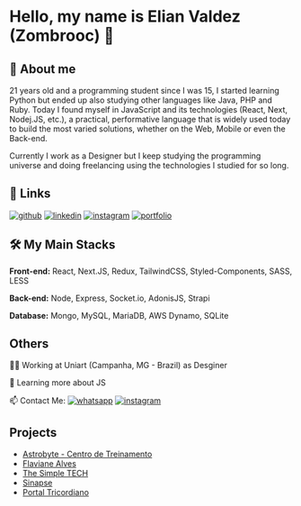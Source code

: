 
# Hello, my name is Elian Valdez (Zombrooc) 👋


## 🚀 About me

21 years old and a programming student since I was 15, I started learning Python but ended up also studying other languages like Java, PHP and Ruby. Today I found myself in JavaScript and its technologies (React, Next, Nodej.JS, etc.), a practical, performative language that is widely used today to build the most varied solutions, whether on the Web, Mobile or even the Back-end.

Currently I work as a Designer but I keep studying the programming universe and doing freelancing using the technologies I studied for so long.




## 🔗 Links
[![github](https://img.shields.io/badge/github-333?style=for-the-badge&logo=github&logoColor=white)](https://www.github.com/Zombrooc)
[![linkedin](https://img.shields.io/badge/linkedin-0A66C2?style=for-the-badge&logo=linkedin&logoColor=white)](https://www.linkedin.com/in/elianvaldez09)
[![instagram](https://img.shields.io/badge/instagram-c837ac?style=for-the-badge&logo=instagram&logoColor=white)](https://www.instagram.com/elian.valdez09)
[![portfolio](https://img.shields.io/badge/my_portfolio-000?style=for-the-badge&logo=ko-fi&logoColor=white)](https://thesimpletech.com.br/)

## 🛠 My Main Stacks

**Front-end:** React, Next.JS, Redux, TailwindCSS, Styled-Components, SASS, LESS

**Back-end:** Node, Express, Socket.io, AdonisJS, Strapi

**Database:** Mongo, MySQL, MariaDB, AWS Dynamo, SQLite


## Others
👩‍💻 Working at Uniart (Campanha, MG - Brazil) as Desginer

🧠 Learning more about JS


📫 Contact Me:
[![whatsapp](https://img.shields.io/badge/whatsapp-00db71?style=for-the-badge&logo=whatsapp&logoColor=white)](https://thesimpletech.com.br/)
[![instagram](https://img.shields.io/badge/instagram-c837ac?style=for-the-badge&logo=instagram&logoColor=white)](https://www.instagram.com/elian.valdez09)


## Projects

 - [Astrobyte - Centro de Treinamento](https://astrobyte-tc-next.vercel.app/)
 - [Flaviane Alves](https://flaviane-alves.vercel.app/)
 - [The Simple TECH](https://thesimpletech.com.br)
 - [Sinapse](https://sinapse.thesimpletech.com.br)
 - [Portal Tricordiano](https://portal.thesimpletech.com.br)


